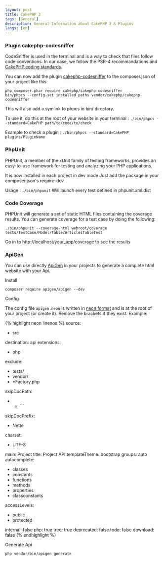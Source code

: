 ```yaml
---
layout: post
title: CakePHP 3
tags: [General]
description: General Information about CakePHP 3 & Plugins
langs: [en]
---
```


### Plugin cakephp-codesniffer

CodeSniffer is used in the terminal and is a way to check that files
follow code conventions. In our case, we follow the PSR-4 recommandations and [CakePHP coding standards](http://book.cakephp.org/3.0/en/contributing/cakephp-coding-conventions.html).

You can now add the plugin [cakephp-codesniffer](https://github.com/cakephp/cakephp-codesniffer) to the composer.json of your project like this:

    php composer.phar require cakephp/cakephp-codesniffer
    bin/phpcs --config-set installed_paths vendor/cakephp/cakephp-codesniffer

This will also add a symlink to phpcs in bin/ directory.

To use it, do this at the root of your website in your terminal : `./bin/phpcs --standard=CakePHP path/to/code/to/check`

Example to check a plugin : `./bin/phpcs --standard=CakePHP plugins/PluginName`

### PhpUnit

PHPUnit, a member of the xUnit family of testing frameworks, provides an easy-to-use framework for testing and analyzing your PHP applications.

It is now installed in each project in dev mode
Just add the package in your composer.json's require-dev

Usage : `./bin/phpunit`
Will launch every test defined in phpunit.xml.dist

### Code Coverage

PHPUnit will generate a set of static HTML files containing the coverage results. You can generate coverage for a test case by doing the following:

	./bin/phpunit --coverage-html webroot/coverage tests/TestCase/Model/Table/ArticlesTableTest

Go in to http://localhost/your_app/coverage to see the results

### ApiGen

You can use directly [ApiGen](https://github.com/apigen/apigen) in your projects to generate a complete html website with your Api.

Install

    composer require apigen/apigen --dev

Config

The config file `apigen.neon` is written in [neon format](http://ne-on.org) and is at the root of your project (or create it). Remove the brackets if they exist. Example:

{% highlight neon linenos %}
source:
  - src

destination: api
extensions:
  - php

exclude:
  - tests/
  - vendor/
  - *Factory.php

skipDocPath:
  - * <mask>```

skipDocPrefix:
  - Nette

charset:
  - UTF-8

main: Project
title: Project API
templateTheme: bootstrap
groups: auto
autocomplete:
  - classes
  - constants
  - functions
  - methods
  - properties
  - classconstants

accessLevels:
  - public
  - protected

internal: false
php: true
tree: true
deprecated: false
todo: false
download: false
{% endhighlight %}


Generate Api

    php vendor/bin/apigen generate

